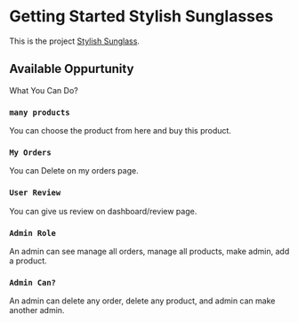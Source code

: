 # Getting Started Stylish Sunglasses

This is the project [Stylish Sunglass](https://stylish-sunglass.web.app/).

## Available Oppurtunity

What You Can Do?

### `many products`

You can choose the product from here and buy this product.

### `My Orders`

You can Delete on my orders page.

### `User Review`

You can give us review on dashboard/review page.

### `Admin Role`

An admin can see manage all orders, manage all products, make admin, add a product.

### `Admin Can?`

An admin can delete any order, delete any product, and admin can make another admin.

